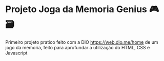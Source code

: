 # Projeto Joga da Memoria Genius :video_game::card_file_box:

Primeiro projeto pratico feito  com a DIO https://web.dio.me/home de um jogo da memoria, feito para aprofundar a utilização do HTML, CSS e Javascript
